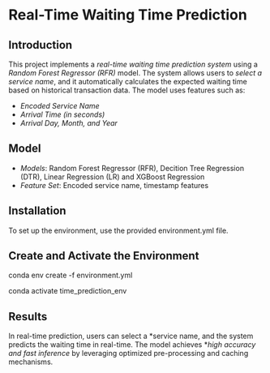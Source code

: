 # Real-Time Waiting Time Prediction

## Introduction
This project implements a *real-time waiting time prediction system* using a *Random Forest Regressor (RFR)* model. The system allows users to *select a service name*, and it automatically calculates the expected waiting time based on historical transaction data. The model uses features such as:
- *Encoded Service Name*
- *Arrival Time (in seconds)*
- *Arrival Day, Month, and Year*



## Model
- *Models*: Random Forest Regressor (RFR), Decition Tree Regression (DTR), Linear Regression (LR) and XGBoost Regression
- *Feature Set*: Encoded service name, timestamp features

## Installation
To set up the environment, use the provided environment.yml file.

## Create and Activate the Environment
conda env create -f environment.yml

conda activate time_prediction_env


## Results
In real-time prediction, users can select a *service name, and the system predicts the waiting time in real-time. The model achieves **high accuracy and fast inference* by leveraging optimized pre-processing and caching mechanisms.

